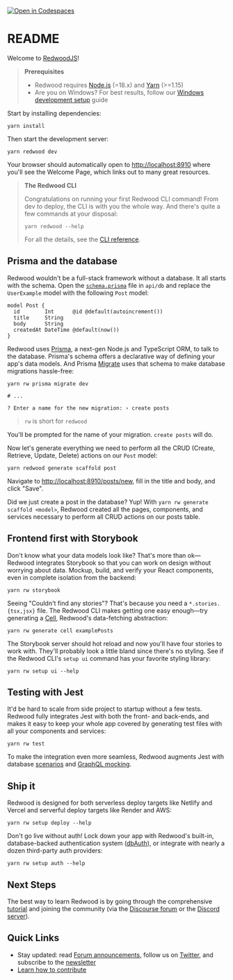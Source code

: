 [![Open in Codespaces](https://classroom.github.com/assets/launch-codespace-7f7980b617ed060a017424585567c406b6ee15c891e84e1186181d67ecf80aa0.svg)](https://classroom.github.com/open-in-codespaces?assignment_repo_id=14035103)
# README

Welcome to [RedwoodJS](https://redwoodjs.com)!

> **Prerequisites**
>
> - Redwood requires [Node.js](https://nodejs.org/en/) (=18.x) and [Yarn](https://yarnpkg.com/) (>=1.15)
> - Are you on Windows? For best results, follow our [Windows development setup](https://redwoodjs.com/docs/how-to/windows-development-setup) guide

Start by installing dependencies:

```
yarn install
```

Then start the development server:

```
yarn redwood dev
```

Your browser should automatically open to [http://localhost:8910](http://localhost:8910) where you'll see the Welcome Page, which links out to many great resources.

> **The Redwood CLI**
>
> Congratulations on running your first Redwood CLI command! From dev to deploy, the CLI is with you the whole way. And there's quite a few commands at your disposal:
>
> ```
> yarn redwood --help
> ```
>
> For all the details, see the [CLI reference](https://redwoodjs.com/docs/cli-commands).

## Prisma and the database

Redwood wouldn't be a full-stack framework without a database. It all starts with the schema. Open the [`schema.prisma`](api/db/schema.prisma) file in `api/db` and replace the `UserExample` model with the following `Post` model:

```prisma
model Post {
  id        Int      @id @default(autoincrement())
  title     String
  body      String
  createdAt DateTime @default(now())
}
```

Redwood uses [Prisma](https://www.prisma.io/), a next-gen Node.js and TypeScript ORM, to talk to the database. Prisma's schema offers a declarative way of defining your app's data models. And Prisma [Migrate](https://www.prisma.io/migrate) uses that schema to make database migrations hassle-free:

```
yarn rw prisma migrate dev

# ...

? Enter a name for the new migration: › create posts
```

> `rw` is short for `redwood`

You'll be prompted for the name of your migration. `create posts` will do.

Now let's generate everything we need to perform all the CRUD (Create, Retrieve, Update, Delete) actions on our `Post` model:

```
yarn redwood generate scaffold post
```

Navigate to [http://localhost:8910/posts/new](http://localhost:8910/posts/new), fill in the title and body, and click "Save".

Did we just create a post in the database? Yup! With `yarn rw generate scaffold <model>`, Redwood created all the pages, components, and services necessary to perform all CRUD actions on our posts table.

## Frontend first with Storybook

Don't know what your data models look like? That's more than ok—Redwood integrates Storybook so that you can work on design without worrying about data. Mockup, build, and verify your React components, even in complete isolation from the backend:

```
yarn rw storybook
```

Seeing "Couldn't find any stories"? That's because you need a `*.stories.{tsx,jsx}` file. The Redwood CLI makes getting one easy enough—try generating a [Cell](https://redwoodjs.com/docs/cells), Redwood's data-fetching abstraction:

```
yarn rw generate cell examplePosts
```

The Storybook server should hot reload and now you'll have four stories to work with. They'll probably look a little bland since there's no styling. See if the Redwood CLI's `setup ui` command has your favorite styling library:

```
yarn rw setup ui --help
```

## Testing with Jest

It'd be hard to scale from side project to startup without a few tests. Redwood fully integrates Jest with both the front- and back-ends, and makes it easy to keep your whole app covered by generating test files with all your components and services:

```
yarn rw test
```

To make the integration even more seamless, Redwood augments Jest with database [scenarios](https://redwoodjs.com/docs/testing#scenarios)  and [GraphQL mocking](https://redwoodjs.com/docs/testing#mocking-graphql-calls).

## Ship it

Redwood is designed for both serverless deploy targets like Netlify and Vercel and serverful deploy targets like Render and AWS:

```
yarn rw setup deploy --help
```

Don't go live without auth! Lock down your app with Redwood's built-in, database-backed authentication system ([dbAuth](https://redwoodjs.com/docs/authentication#self-hosted-auth-installation-and-setup)), or integrate with nearly a dozen third-party auth providers:

```
yarn rw setup auth --help
```

## Next Steps

The best way to learn Redwood is by going through the comprehensive [tutorial](https://redwoodjs.com/docs/tutorial/foreword) and joining the community (via the [Discourse forum](https://community.redwoodjs.com) or the [Discord server](https://discord.gg/redwoodjs)).

## Quick Links

- Stay updated: read [Forum announcements](https://community.redwoodjs.com/c/announcements/5), follow us on [Twitter](https://twitter.com/redwoodjs), and subscribe to the [newsletter](https://redwoodjs.com/newsletter)
- [Learn how to contribute](https://redwoodjs.com/docs/contributing)
